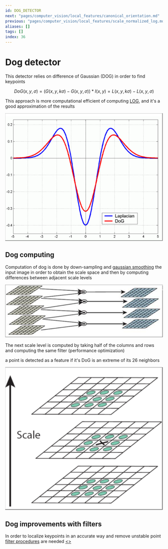 ```yaml
---
id: DOG_DETECTOR
next: "pages/computer_vision/local_features/canonical_orientation.md"
previous: "pages/computer_vision/local_features/scale_normalized_log.md"
aliases: []
tags: []
index: 36
---
```

# Dog detector

This detector relies on difference of Gaussian (DOG) in order to find keypoints

$$
DoG(x,y,\sigma) = (G(x,y,k\sigma) - G(x,y,\sigma))\ast I(x,y) = L(x,y,k\sigma) -L(x,y,\sigma)
$$

This approach is more computational efficient of computing [LOG](pages/computer_vision/local_features/scale_normalized_log.md), and it's a good approximation of the results

![](assets/computer_vision/Pasted_image_20240314102352.png)

## Dog computing

Computation of dog is done by down-sampling and [gaussian smoothing](pages/computer_vision/image_filtering/gaussian_filter.md) the input image in order to obtain the scale space and then by computing differences between adjacent scale levels

![](assets/computer_vision/Pasted_image_20240314103452.png)

The next scale level is computed by taking half of the columns and rows and computing the same filter (performance optimization)

a point is detected as a feature if it's DoG is an extreme of its 26 neighbors

![](assets/computer_vision/Pasted_image_20240314103712.png)

## Dog improvements with filters

In order to localize keypoints in an accurate way and remove unstable point [filter procedures](pages/computer_vision/image_filtering/image_filters.md) are needed
[<](pages/computer_vision/local_features/scale_normalized_log.md)[>](pages/computer_vision/local_features/canonical_orientation.md)
